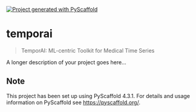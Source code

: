 <!-- These are examples of badges you might want to add to your README:
     please update the URLs accordingly

[![Built Status](https://api.cirrus-ci.com/github/<USER>/temporai.svg?branch=main)](https://cirrus-ci.com/github/<USER>/temporai)
[![ReadTheDocs](https://readthedocs.org/projects/temporai/badge/?version=latest)](https://temporai.readthedocs.io/en/stable/)
[![Coveralls](https://img.shields.io/coveralls/github/<USER>/temporai/main.svg)](https://coveralls.io/r/<USER>/temporai)
[![PyPI-Server](https://img.shields.io/pypi/v/temporai.svg)](https://pypi.org/project/temporai/)
[![Conda-Forge](https://img.shields.io/conda/vn/conda-forge/temporai.svg)](https://anaconda.org/conda-forge/temporai)
[![Monthly Downloads](https://pepy.tech/badge/temporai/month)](https://pepy.tech/project/temporai)
[![Twitter](https://img.shields.io/twitter/url/http/shields.io.svg?style=social&label=Twitter)](https://twitter.com/temporai)
-->

[![Project generated with PyScaffold](https://img.shields.io/badge/-PyScaffold-005CA0?logo=pyscaffold)](https://pyscaffold.org/)

# temporai

> TemporAI: ML-centric Toolkit for Medical Time Series

A longer description of your project goes here...


<!-- pyscaffold-notes -->

## Note

This project has been set up using PyScaffold 4.3.1. For details and usage
information on PyScaffold see https://pyscaffold.org/.
